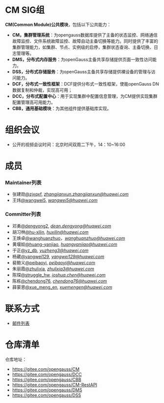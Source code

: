 # CM SIG组

**CM(Common Module)公共模块**，包括以下公共能力：
- **CM，集群管理系统**：为opengauss数据库提供了主备的状态监控、网络通信故障监控、文件系统故障监控、故障自动主备切换等能力。同时提供了丰富的集群管理能力，如集群、节点、实例级的启停，集群状态查询、主备切换、日志管理等。
- **DMS，分布式内存服务**：为openGauss主备共享存储提供页面一致性访问能力。
- **DSS，分布式存储服务**：为openGauss主备共享存储提供裸设备的管理与访问能力。
- **DCF，分布式一致性框架**：DCF提供分布式一致性框架，使能openGauss DN数据复制和仲裁，实现高可用；
- **DCC，分布式配置中心**：用于实现集群中配置信息管理，为CM提供实现集群配置管理高可用能力。
- **CBB，通用基础模块**：为其他组件提供基础库实现。

# 组织会议

- 公开的视频会议时间：北京时间双周二下午，14：10~16:00

# 成员

### Maintainer列表

- 张建勋[@zjxqxf](https://gitee.com/zjxqxf), *zhangjianxun.zhangjianxun@huawei.com*
- 王炜[@wangwei5](https://gitee.com/wangwei5), *wangwei5@huawei.com*


### Committer列表

  - 邓勇[@dengyong2](https://gitee.com/dengyong2), *dean.dengyong@huawei.com*
  - 胡习林[@hu-xilin](https://gitee.com/hu-xilin), *huxilin@huawei.com*
  - 王焕卓[@wanghuanzhuo](https://gitee.com/wanghuanzhuo)，*wanghuanzhuo@huawei.com*
  - 黄堰姣[@huang-yanjiao](https://gitee.com/huang-yanjiao), *huangyanjiao@huawei.com*
  - 于正[@yz_db](https://gitee.com/yz_db), *yuzheng3@huawei.com*
  - 杨葳[@yangwei129](https://gitee.com/yangwei129), *yangwei129@huawei.com*
  - 裴鲍义[@peibaoyi](https://gitee.com/peibaoyi), *peibaoyi@huawei.com*
  - 朱丽霞[@zhulixia](https://gitee.com/zhulixia), *zhulixia3@huawei.com*
  - 陈琛[@struggle_hw](https://gitee.com/struggle_hw), *joshua.chen@huawei.com*
  - 陈栋[@chendong76](https://gitee.com/chendong76), *chendong76@huawei.com*
  - 薛蒙恩[@xue_meng_en](https://gitee.com/xue_meng_en), *xuemengen@huawei.com*

# 联系方式

- [邮件列表](https://mailweb.opengauss.org/postorius/lists/cm.opengauss.org/)

# 仓库清单

仓库地址：

- https://gitee.com/opengauss/CM
- https://gitee.com/opengauss/DCC
- https://gitee.com/opengauss/CBB
- https://gitee.com/opengauss/CM-RestAPI
- https://gitee.com/opengauss/DMS
- https://gitee.com/opengauss/DSS
